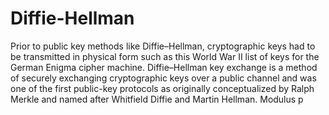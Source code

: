 # Diffie-Hellman
 Prior to public key methods like Diffie–Hellman, cryptographic keys had to be transmitted in physical form such as this World War II list of keys for the German Enigma cipher machine. Diffie–Hellman key exchange is a method of securely exchanging cryptographic keys over a public channel and was one of the first public-key protocols as originally conceptualized by Ralph Merkle and named after Whitfield Diffie and Martin Hellman.  Modulus p
